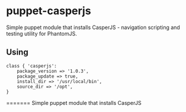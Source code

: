 puppet-casperjs
===============

Simple puppet module that installs CasperJS - navigation scripting and testing utility for PhantomJS.

Using
-----

	class { 'casperjs': 
		package_version => '1.0.3',
		package_update => true,
		install_dir => '/usr/local/bin',
		source_dir => '/opt',
	}
=======
Simple puppet module that installs CasperJS
